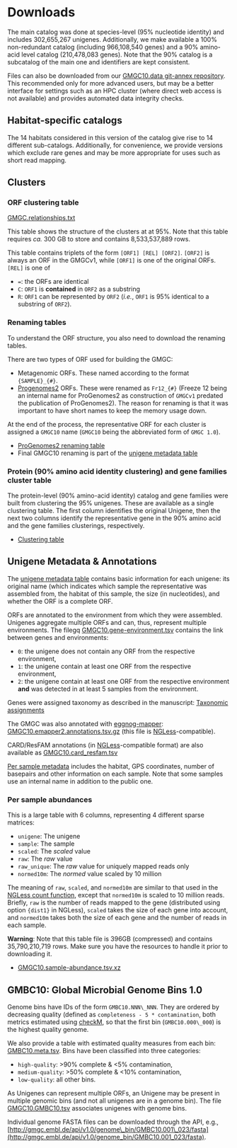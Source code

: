 # Downloads

The main catalog was done at species-level (95% nucleotide identity) and
includes 302,655,267 unigenes. Additionally, we make available a 100%
non-redundant catalog (including 966,108,540 genes) and a 90% amino-acid level
catalog (210,478,083 genes). Note that the 90% catalog is a subcatalog of the
main one and identifiers are kept consistent.

Files can also be downloaded from our [GMGC10.data git-annex
repository](https://git.embl.de/coelho/gmgc10.data). This recommended only for
more advanced users, but may be a better interface for settings such as an HPC
cluster (where direct web access is not available) and provides automated data
integrity checks.

## Habitat-specific catalogs

The 14 habitats considered in this version of the catalog give rise to 14
different sub-catalogs. Additionally, for convenience, we provide versions
which exclude rare genes and may be more appropriate for uses such as short
read mapping.

## Clusters

### ORF clustering table

[GMGC.relationships.txt](http://gmgc.embl.de/downloads/v1.0/GMGC.relationships.txt)

This table shows the structure of the clusters at at 95%. Note that this table
requires _ca._ 300 GB to store and contains 8,533,537,889 rows.

This table contains triplets of the form `[ORF1] [REL] [ORF2]`. `[ORF2]` is
always an ORF in the GMGCv1, while `[ORF1]` is one of the original ORFs. `[REL]` is one of

- `=`: the ORFs are identical
- `C`: `ORF1` is **contained** in `ORF2` as a substring
- `R`: `ORF1` can be represented by `ORF2` (_i.e._, `ORF1` is 95% identical to
  a substring of `ORF2`).

### Renaming tables

To understand the ORF structure, you also need to download the renaming tables.

There are two types of ORF used for building the GMGC:
- Metagenomic ORFs. These named according to the format `{SAMPLE}_{#}`.
- [Progenomes2](http://progenomes.embl.de/) ORFs. These were renamed as
  `Fr12_{#}` (Freeze 12 being an internal name for ProGenomes2 as construction
  of `GMGCv1` predated the publication of ProGenomes2). The reason for renaming
  is that it was important to have short names to keep the memory usage down.

At the end of the process, the representative ORF for each cluster is assigned
a `GMGC10` name (`GMGC10` being the abbreviated form of `GMGC 1.0`).

- [ProGenomes2 renaming
  table](http://gmgc.embl.de/downloads/v1.0/metadata/ProGenomes2.rename.tsv)
- Final GMGC10 renaming is part of the [unigene metadata
  table](http://gmgc.embl.de/downloads/v1.0/metadata/GMGC10.meta.tsv)

### Protein (90% amino acid identity clustering) and gene families cluster table

The protein-level (90% amino-acid identity) catalog and gene families were
built from clustering the 95\% unigenes. These are available as a single
clustering table. The first column identifies the original Unigene, then the
next two columns identify the representative gene in the 90% amino acid and the
gene families clusterings, respectively.

- [Clustering table](http://gmgc.embl.de/downloads/v1.0/GMGC10.cluster.tsv)

## Unigene Metadata & Annotations

The [unigene metadata
table](http://gmgc.embl.de/downloads/v1.0/metadata/GMGC10.meta.tsv) contains
basic information for each unigene: its original name (which indicates which
sample the representative was assembled from, the habitat of this sample, the
size (in nucleotides), and whether the ORF is a complete ORF.

ORFs are annotated to the environment from which they were assembled. Unigenes
aggregate multiple ORFs and can, thus, represent multiple environments. The
filegq
[GMGC10.gene-environment.tsv](http://gmgc.embl.de/downloads/v1.0/metadata/GMGC10.gene-environment.tsv)
contains the link between genes and environments:

- `0`: the unigene does not contain any ORF from the respective environment,
- `1`: the unigene contain at least one ORF from the respective environment,
- `2`: the unigene contain at least one ORF from the respective environment
  **and** was detected in at least 5 samples from the environment.


Genes were assigned taxonomy as described in the manuscript: [Taxonomic
assignments](http://gmgc.embl.de/downloads/v1.0/metadata/GMGC10.taxonomy.tsv)

The GMGC was also annotated with [eggnog-mapper](http://eggnog-mapper.embl.de/):
[GMGC10.emapper2.annotations.tsv.gz](http://gmgc.embl.de/downloads/v1.0/GMGC10.emapper2.annotations.tsv.gz)
(this file is [NGLess](https://ngless.embl.de/)-compatible).

CARD/ResFAM annotations (in [NGLess](https://ngless.embl.de/)-compatible
format) are also available as [GMGC10.card\_resfam.tsv](GMGC10.card_resfam.tsv)

[Per sample
metadata](http://gmgc.embl.de/downloads/v1.0/metadata/GMGC10.sample.meta.tsv)
includes the habitat, GPS coordinates, number of basepairs and other
information on each sample. Note that some samples use an internal name in
addition to the public one.

### Per sample abundances

This is a large table with 6 columns, representing 4 different sparse matrices:

- `unigene`: The unigene 
- `sample`: The sample
- `scaled`: The _scaled_ value
- `raw`: The _raw_ value
- `raw_unique`: The _raw_ value for uniquely mapped reads only
- `normed10m`: The _normed_ value scaled by 10 million

The meaning of `raw`, `scaled`, and `normed10m` are similar to that used in the
[NGLess count function](https://ngless.embl.de/Functions.html#count), except
that `normed10m` is scaled to 10 million reads. Briefly, `raw` is the number of
reads mapped to the gene (distributed using option `{dist1}` in NGLess),
`scaled` takes the size of each gene into account, and `normed10m` takes both
the size of each gene and the number of reads in each sample.

**Warning**: Note that this table file is 396GB (compressed) and contains
35,790,210,719 rows. Make sure you have the resources to handle it prior to
downloading it.

- [GMGC10.sample-abundance.tsv.xz](http://gmgc.embl.de/downloads/v1.0/GMGC10.sample-abundance.tsv.xz)

## GMBC10: Global Microbial Genome Bins 1.0

Genome bins have IDs of the form `GMBC10.NNN\_NNN`. They are ordered by
decreasing quality (defined as `completeness - 5 * contamination`, both metrics
estimated using [checkM](https://genome.cshlp.org/content/25/7/1043.short), so
that the first bin (`GMBC10.000\_000`) is the highest quality genome.

We also provide a table with estimated quality measures from each bin:
[GMBC10.meta.tsv](http://gmgc.embl.de/downloads/v1.0/GMBC10.meta.tsv). Bins
have been classified into three categories:

- `high-quality`: >90% complete & <5% contamination,
- `medium-quality`: >50% complete & <10% contamination,
- `low-quality`: all other bins.

As Unigenes can represent multiple ORFs, an Unigene may be present in multiple
genomic bins (and not all unigenes are in a genome bin).
The file
[GMGC10.GMBC10.tsv](http://gmgc.embl.de/downloads/v1.0/GMGC10.GMBC10.tsv)
associates unigenes with genome bins.

Individual genome FASTA files can be downloaded through the API, e.g.,
[http://gmgc.embl.de/api/v1.0/genome\_bin/GMBC10.001\_023/fasta](http://gmgc.embl.de/api/v1.0/genome_bin/GMBC10.001_023/fasta).

